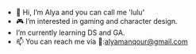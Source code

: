 - 👋 Hi, I’m Alya and you can call me 'lulu'
- 🎮 I’m interested in gaming and character design.
-  I’m currently learning DS and GA.
- 📫 You can reach me via 📇:alyamanqour@gmail.com

<!---
Alya11salem/Alya11salem is a ✨ special ✨ repository because its `README.md` (this file) appears on your GitHub profile.
You can click the Preview link to take a look at your changes.
--->
